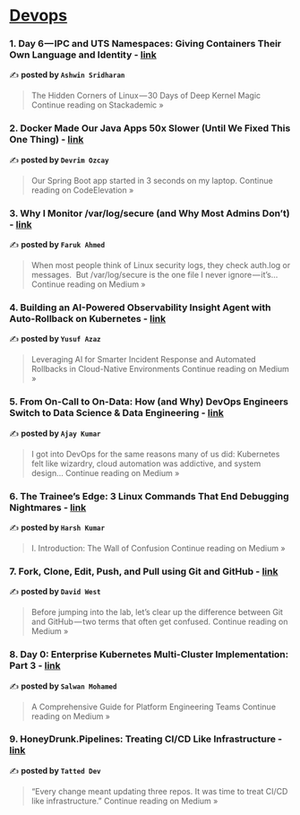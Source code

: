 
<h1><a href=https://medium.com/tag/devops/recommended target="_blank" rel="noopener noreferrer">Devops</a></h1>
<h3>1. Day 6 — IPC and UTS Namespaces: Giving Containers Their Own Language and Identity - <a href="https://blog.stackademic.com/day-6-ipc-and-uts-namespaces-giving-containers-their-own-language-and-identity-517302fa31f8?source=rss------devops-5" target="_blank" rel="noopener noreferrer">link</a></h3>

✍️ **posted by `Ashwin Sridharan`**

<blockquote>The Hidden Corners of Linux — 30 Days of Deep Kernel Magic
Continue reading on Stackademic »</blockquote>

<h3>2. Docker Made Our Java Apps 50x Slower (Until We Fixed This One Thing) - <a href="https://medium.com/codeelevation/docker-made-our-java-apps-50x-slower-until-we-fixed-this-one-thing-dee3665a9c01?source=rss------devops-5" target="_blank" rel="noopener noreferrer">link</a></h3>

✍️ **posted by `Devrim Ozcay`**

<blockquote>Our Spring Boot app started in 3 seconds on my laptop.
Continue reading on CodeElevation »</blockquote>

<h3>3. Why I Monitor /var/log/secure (and Why Most Admins Don’t) - <a href="https://medium.com/@bornaly/why-i-monitor-var-log-secure-and-why-most-admins-dont-3a362b1ad415?source=rss------devops-5" target="_blank" rel="noopener noreferrer">link</a></h3>

✍️ **posted by `Faruk Ahmed`**

<blockquote>When most people think of Linux security logs, they check auth.log or messages.
 But /var/log/secure is the one file I never ignore — it’s…
Continue reading on Medium »</blockquote>

<h3>4. Building an AI-Powered Observability Insight Agent with Auto-Rollback on Kubernetes - <a href="https://yusuf-azaz.medium.com/building-an-ai-powered-observability-insight-agent-with-auto-rollback-on-kubernetes-0373e715c94c?source=rss------devops-5" target="_blank" rel="noopener noreferrer">link</a></h3>

✍️ **posted by `Yusuf Azaz`**

<blockquote>Leveraging AI for Smarter Incident Response and Automated Rollbacks in Cloud-Native Environments
Continue reading on Medium »</blockquote>

<h3>5. From On-Call to On-Data: How (and Why) DevOps Engineers Switch to Data Science & Data Engineering - <a href="https://medium.com/@trivajay259/from-on-call-to-on-data-how-and-why-devops-engineers-switch-to-data-science-data-engineering-3dd91d3d32b5?source=rss------devops-5" target="_blank" rel="noopener noreferrer">link</a></h3>

✍️ **posted by `Ajay Kumar`**

<blockquote>I got into DevOps for the same reasons many of us did: Kubernetes felt like wizardry, cloud automation was addictive, and system design…
Continue reading on Medium »</blockquote>

<h3>6. The Trainee’s Edge: 3 Linux Commands That End Debugging Nightmares - <a href="https://medium.com/@I-harsh-kumar/the-trainees-edge-3-linux-commands-that-end-debugging-nightmares-621862f0d80d?source=rss------devops-5" target="_blank" rel="noopener noreferrer">link</a></h3>

✍️ **posted by `Harsh Kumar`**

<blockquote>I. Introduction: The Wall of Confusion
Continue reading on Medium »</blockquote>

<h3>7. Fork, Clone, Edit, Push, and Pull using Git and GitHub - <a href="https://medium.com/@davidwesttech/fork-clone-edit-push-and-pull-using-git-and-github-691d9c578481?source=rss------devops-5" target="_blank" rel="noopener noreferrer">link</a></h3>

✍️ **posted by `David West`**

<blockquote>Before jumping into the lab, let’s clear up the difference between Git and GitHub — two terms that often get confused.
Continue reading on Medium »</blockquote>

<h3>8. Day 0: Enterprise Kubernetes Multi-Cluster Implementation: Part 3 - <a href="https://medium.com/@salwan.mohamed/day-0-enterprise-kubernetes-multi-cluster-implementation-part-3-87f033350aab?source=rss------devops-5" target="_blank" rel="noopener noreferrer">link</a></h3>

✍️ **posted by `Salwan Mohamed`**

<blockquote>A Comprehensive Guide for Platform Engineering Teams
Continue reading on Medium »</blockquote>

<h3>9. HoneyDrunk.Pipelines: Treating CI/CD Like Infrastructure - <a href="https://medium.com/@tatteddev/honeydrunk-pipelines-treating-ci-cd-like-infrastructure-6e7b75cfc1f6?source=rss------devops-5" target="_blank" rel="noopener noreferrer">link</a></h3>

✍️ **posted by `Tatted Dev`**

<blockquote>“Every change meant updating three repos. It was time to treat CI/CD like infrastructure.”
Continue reading on Medium »</blockquote>

